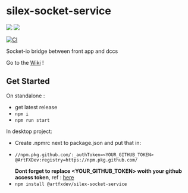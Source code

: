 # silex-socket-service
![](https://img.shields.io/badge/JavaScript-323330?style=for-the-badge&logo=javascript&logoColor=F7DF1E)
![](https://img.shields.io/badge/Node.js-43853D?style=for-the-badge&logo=node.js&logoColor=white)

[![CI](https://github.com/ArtFXDev/silex-socket-service/actions/workflows/mocha.yml/badge.svg)](https://github.com/ArtFXDev/silex-socket-service/actions/workflows/mocha.yml)


Socket-io bridge between front app and dccs

Go to the [Wiki](https://github.com/ArtFXDev/silex-socket-service/wiki) !

## Get Started
On standalone : 
 - get latest release
 - ``` npm i ```
 - ``` npm run start ```

In desktop project:
  - Create .npmrc next to package.json and put that in:
  - ```
    //npm.pkg.github.com/:_authToken=<YOUR_GITHUB_TOKEN>
    @ArtFXDev:registry=https://npm.pkg.github.com/
    ```
    **Dont forget to replace <YOUR_GITHUB_TOKEN> woith your github access token**, ref : [here](https://docs.github.com/en/packages/working-with-a-github-packages-registry/working-with-the-npm-registry)
  - ``` npm install @artfxdev/silex-socket-service ```
